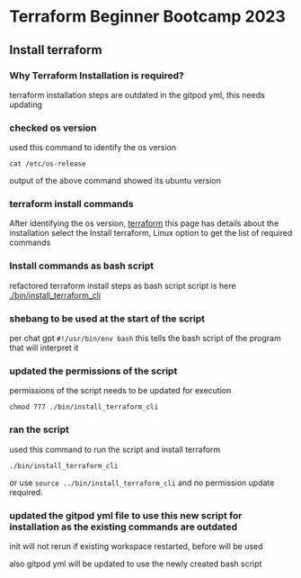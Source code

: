 # Terraform Beginner Bootcamp 2023
## Install terraform

### Why Terraform Installation is required?
terraform installation steps are outdated in the gitpod yml, this needs updating

### checked os version
used this command to identify the os version

```
cat /etc/os-release

```
output of the above command showed its ubuntu version

### terraform install commands

After identifying the os version, [terraform](https://developer.hashicorp.com/terraform/tutorials/aws-get-started/install-cli) this page has details about the installation
select the Install terraform, Linux option to get the list of required commands

### Install commands as bash script

refactored terraform install steps as bash script
script is here [./bin/install_terraform_cli](./bin/install_terraform_cli)

###  shebang to be used at the start of the script
per chat gpt  `#!/usr/bin/env bash`
this tells the bash script of the program that will interpret it

### updated the permissions of the script
permissions of the script needs to be updated for execution

`chmod 777 ./bin/install_terraform_cli`

### ran the script

used this command to run the script and install terraform

`./bin/install_terraform_cli`

or use `source ../bin/install_terraform_cli` and no permission update required. 

### updated the gitpod yml file to use this new script for installation as the existing commands are outdated

init will not rerun if existing workspace restarted, before will be used

also gitpod yml will be updated to use the newly created bash script
